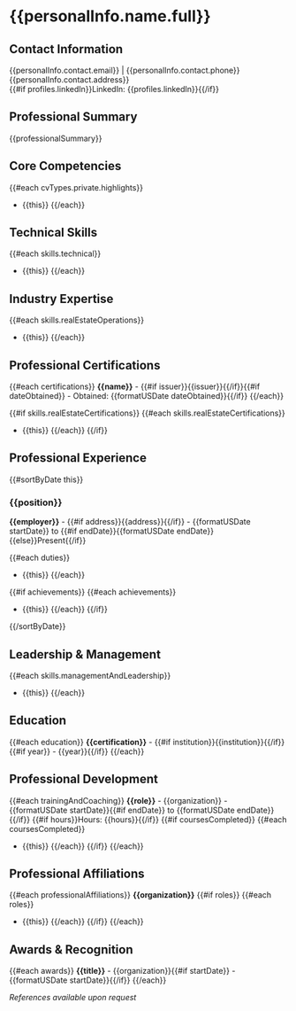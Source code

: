 # {{personalInfo.name.full}}

## Contact Information
{{personalInfo.contact.email}} | {{personalInfo.contact.phone}}  
{{personalInfo.contact.address}}  
{{#if profiles.linkedIn}}LinkedIn: {{profiles.linkedIn}}{{/if}}

## Professional Summary
{{professionalSummary}}

## Core Competencies
{{#each cvTypes.private.highlights}}
- {{this}}
{{/each}}

## Technical Skills
{{#each skills.technical}}
- {{this}}
{{/each}}

## Industry Expertise
{{#each skills.realEstateOperations}}
- {{this}}
{{/each}}

## Professional Certifications
{{#each certifications}}
**{{name}}** - {{#if issuer}}{{issuer}}{{/if}}{{#if dateObtained}} - Obtained: {{formatUSDate dateObtained}}{{/if}}
{{/each}}

{{#if skills.realEstateCertifications}}
{{#each skills.realEstateCertifications}}
- {{this}}
{{/each}}
{{/if}}

## Professional Experience
{{#sortByDate this}}
### {{position}}
**{{employer}}** - {{#if address}}{{address}}{{/if}} - {{formatUSDate startDate}} to {{#if endDate}}{{formatUSDate endDate}}{{else}}Present{{/if}}

{{#each duties}}
- {{this}}
{{/each}}

{{#if achievements}}
{{#each achievements}}
- {{this}}
{{/each}}
{{/if}}

{{/sortByDate}}

## Leadership & Management
{{#each skills.managementAndLeadership}}
- {{this}}
{{/each}}

## Education
{{#each education}}
**{{certification}}** - {{#if institution}}{{institution}}{{/if}}{{#if year}} - {{year}}{{/if}}
{{/each}}

## Professional Development
{{#each trainingAndCoaching}}
**{{role}}** - {{organization}} - {{formatUSDate startDate}}{{#if endDate}} to {{formatUSDate endDate}}{{/if}}
{{#if hours}}Hours: {{hours}}{{/if}}
{{#if coursesCompleted}}
{{#each coursesCompleted}}
- {{this}}
{{/each}}
{{/if}}
{{/each}}

## Professional Affiliations
{{#each professionalAffiliations}}
**{{organization}}**
{{#if roles}}
{{#each roles}}
- {{this}}
{{/each}}
{{/if}}
{{/each}}

## Awards & Recognition
{{#each awards}}
**{{title}}** - {{organization}}{{#if startDate}} - {{formatUSDate startDate}}{{/if}}
{{/each}}

_References available upon request_

